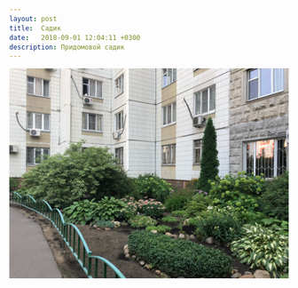 ```yaml
---
layout: post
title:  Садик
date:   2018-09-01 12:04:11 +0300
description: Придомовой садик
---
```


<img src="/assets/images/2018/09/2018-09-01_12-04-11_IMG_0276_web.jpg" class="img-fluid mx-auto d-block" alt="Садик" />